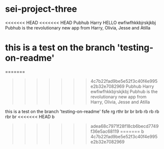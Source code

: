 # sei-project-three

<<<<<<< HEAD
<<<<<<< HEAD
Pubhub Harry HELLO ewfiwfhkkbjrskjkbj Pubhub is the revolutionary new app from Harry, Olivia, Jesse and Atilla

this is a test on the branch 'testing-on-readme'
=======
=======
>>>>>>> 4c7b22fad9be5e52f3c40f4e995e2b32e7082969
Pubhub
Harry
ewfiwfhkkbjrskjkbj
Pubhub is the revolutionary new app from Harry, Olivia, Jesse and Atilla

this is a test on the branch 'testing-on-readme'
fsfe rg
rthr
br
br
brb
rb
rb
rb
rbr
br
<<<<<<< HEAD
b
>>>>>>> adea68c7971f28f18cb6becd7749f36e5ac68119
=======
b
>>>>>>> 4c7b22fad9be5e52f3c40f4e995e2b32e7082969
